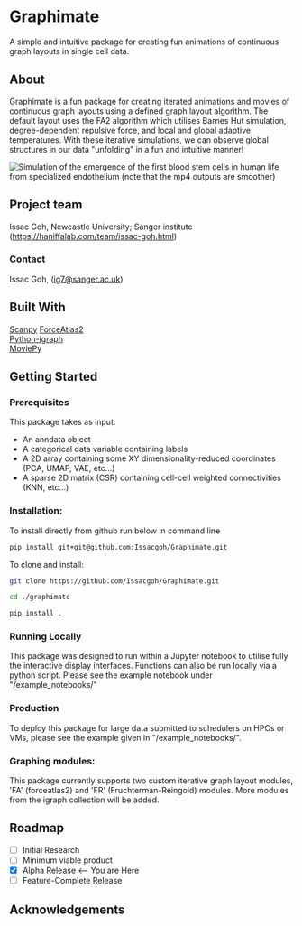 # Graphimate

A simple and intuitive package for creating fun animations of continuous graph layouts in single cell data. 

## About
Graphimate is a fun package for creating iterated animations and movies of continuous graph layouts using a defined graph layout algorithm. The default layout uses the FA2 algorithm which utilises Barnes Hut simulation, degree-dependent repulsive force, and local and global adaptive temperatures. With these iterative simulations, we can observe global structures in our data "unfolding" in a fun and intuitive manner! 

![Simulation of the emergence of the first blood stem cells in human life from specialized endothelium (note that the mp4 outputs are smoother)](https://github.com/Issacgoh/Graphimate/blob/main/resources/Emergence_first_blood_stem_cells.mp4.gif)


## Project team
Issac Goh, Newcastle University; Sanger institute (https://haniffalab.com/team/issac-goh.html)

### Contact
Issac Goh, (ig7@sanger.ac.uk)

## Built With
[Scanpy](https://scanpy.readthedocs.io/en/stable/)
[ForceAtlas2](https://journals.plos.org/plosone/article?id=10.1371/journal.pone.0098679)  
[Python-igraph](https://python.igraph.org/en/stable/)  
[MoviePy](https://zulko.github.io/moviepy/)

## Getting Started

### Prerequisites
This package takes as input:
  - An anndata object
  - A categorical data variable containing labels
  - A 2D array containing some XY dimensionality-reduced coordinates (PCA, UMAP, VAE, etc...)
  - A sparse 2D matrix (CSR) containing cell-cell weighted connectivities (KNN, etc...)

### Installation:
To install directly from github run below in command line

```bash
pip install git+git@github.com:Issacgoh/Graphimate.git
```

To clone and install:
```bash
git clone https://github.com/Issacgoh/Graphimate.git

cd ./graphimate

pip install .
```
### Running Locally
This package was designed to run within a Jupyter notebook to utilise fully the interactive display interfaces. Functions can also be run locally via a python script. 
Please see the example notebook under "/example_notebooks/"

### Production
To deploy this package for large data submitted to schedulers on HPCs or VMs, please see the example given in "/example_notebooks/". 

### Graphing modules:
This package currently supports two custom iterative graph layout modules, 'FA' (forceatlas2) and 'FR' (Fruchterman-Reingold) modules.
More modules from the igraph collection will be added.

## Roadmap

- [ ] Initial Research
- [ ] Minimum viable product
- [x] Alpha Release <-- You are Here
- [ ] Feature-Complete Release

## Acknowledgements


